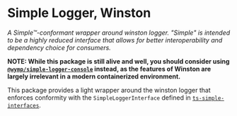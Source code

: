 Simple Logger, Winston
==================================================================================================================

_A Simple™-conformant wrapper around winston logger. "Simple" is intended to be a highly reduced interface that allows
for better interoperability and dependency choice for consumers._

**NOTE: While this package is still alive and well, you should consider using
[`@wymp/simple-logger-console`](https://npmjs.com/package/@wymp/simple-logger-console) instead, as the features of
Winston are largely irrelevant in a modern containerized environment.**

This package provides a light wrapper around the winston logger that enforces conformity
with the `SimpleLoggerInterface` defined in
[`ts-simple-interfaces`](https://npmjs.com/packages/@wymp/ts-simple-interfaces).
